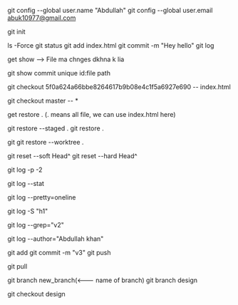 git config --global user.name "Abdullah"
git config --global user.email abuk10977@gmail.com

git init

ls -Force
git status
git add index.html
git commit -m "Hey hello"
git log

get show --> File ma chnges dkhna k lia

<!-- Agr koi specific commit ki file dkhna chay to us k lia -->
git show commit unique id:file path

<!-- Agr ap koi purani file lana chty ho wps -->
git checkout 5f0a624a66bbe8264617b9b08e4c1f5a6927e690 -- index.html

<!-- agr ap phr sa latest wali file wpis lana chty ho -->
git checkout master -- *

<!-- Agr kuch galti etc hu gai file ma or usa back krna ha  -->
get restore . (. means all file, we can use index.html here)

<!-- agr ham na git add kr lia or galti b ki hui ho to phr yah use kryn gy -->
git restore --staged .
git restore .

<!-- agr git add krna k bad koi mistake hu jay to  -->
git git restore --worktree .

<!-- agr commit krna k bad pta chly k galti ki hu to usa asa reset kryn ga  -->
git reset --soft Head^
git reset --hard Head^

<!-- Useful logs option -->
<!-- agr last 2 commit dkhna hyn to -->
git log -p -2

<!-- Summary dikhay ga k kia kia changes hui hyn -->
git log --stat

<!-- agr har commit 1 line ma dkhna chty hyn to -->
git log --pretty=oneline

<!-- agr koi specific function dkhna chty hyn k yah kab change ya add hua like <h1> -->
git log -S "h1"

<!-- agr commit k message k zariya search krna chao to -->
git log --grep="v2"

<!-- agr ksi specific user ka commit dkhna ha to -->
git log --author="Abdullah khan"


<!-- Push from local to remote repo -->
git add
git commit -m "v3"
git push

<!-- Understand Git Pull -->
<!-- from remote repo to local  -->
git pull


<!-- Branching & Merging -->
<!-- Make a new branch -->
git branch new_branch(<--- name of branch)
git branch design
<!-- agr dusri branch par shift hona ho to -->
git checkout design